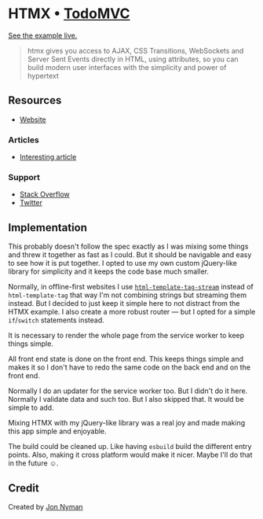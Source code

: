 # HTMX • [TodoMVC](http://todomvc.com)

[See the example live.](https://jon49.github.io/htmx-todomvc/)

> htmx gives you access to AJAX, CSS Transitions, WebSockets and Server Sent
> Events directly in HTML, using attributes, so you can build modern user
> interfaces with the simplicity and power of hypertext

## Resources

- [Website](https://htmx.org/)

### Articles

- [Interesting article](https://htmx.org/essays/)

### Support

- [Stack Overflow](http://stackoverflow.com/questions/tagged/htmx)
- [Twitter](https://twitter.com/htmx_org)

## Implementation

This probably doesn't follow the spec exactly as I was mixing some things and
threw it together as fast as I could. But it should be navigable and easy to see
how it is put together. I opted to use my own custom jQuery-like library for
simplicity and it keeps the code base much smaller.

Normally, in offline-first websites I use
[`html-template-tag-stream`](https://github.com/jon49/html-template-tag-async)
instead of `html-template-tag` that way I'm not combining strings but streaming
them instead. But I decided to just keep it simple here to not distract from the
HTMX example. I also create a more robust router — but I opted for a simple
`if`/`switch` statements instead.

It is necessary to render the whole page from the service worker to keep things
simple.

All front end state is done on the front end. This keeps things simple and makes
it so I don't have to redo the same code on the back end and on the front end.

Normally I do an updater for the service worker too. But I didn't do it here.
Normally I validate data and such too. But I also skipped that. It would be
simple to add.

Mixing HTMX with my jQuery-like library was a real joy and made making this app
simple and enjoyable.

The build could be cleaned up. Like having `esbuild` build the different entry
points. Also, making it cross platform would make it nicer. Maybe I'll do that
in the future ☺.

## Credit

Created by [Jon Nyman](http://jnyman.com)
